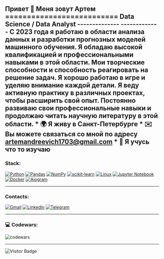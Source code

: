 Привет 👋 Меня зовут Артем ========================== Data Science / Data Analyst -------------- ------------- C 2023 года я работаю в области анализа данных и разработки прогнозных моделей машинного обучения. Я обладаю высокой квалификацией и профессиональными навыками в этой области. Мои творческие способности и способность реагировать на решение задач. Я хорошо работаю в игре и уделяю внимание каждой детали. Я веду активную практику в различных проектах, чтобы расширить свой опыт. Постоянно развиваю свои профессиональные навыки и продолжаю читать научную литературу в этой области. * 🌍 Я живу в Санкт-Петербурге * ✉️ Вы можете связаться со мной по адресу [artemandreevich1703@gmail.com](mailto:artemandreevich1703@gmail.com) * 🧠 Я учусь что то изучаю
---

### Stack:
[![Python](https://img.shields.io/badge/python-3670A0?style=for-the-badge&logo=python&logoColor=ffdd54)](https://python.org)
[![Pandas](https://img.shields.io/badge/pandas-%23150458.svg?style=for-the-badge&logo=pandas&logoColor=white)](https://pandas.pydata.org)
[![NumPy](https://img.shields.io/badge/numpy-%23013243.svg?style=for-the-badge&logo=numpy&logoColor=white)](https://numpy.org)
[![scikit-learn](https://img.shields.io/badge/scikit--learn-%23F7931E.svg?style=for-the-badge&logo=scikit-learn&logoColor=white)](https://scikit-learn.org/)
[![Linux](https://img.shields.io/badge/Linux-FCC624?style=for-the-badge&logo=linux&logoColor=black)](https://www.kernel.org)
[![Jupyter Notebook](https://img.shields.io/badge/jupyter-%23FA0F00.svg?style=for-the-badge&logo=jupyter&logoColor=white)](https://jupyter.org)
[![Docker](https://img.shields.io/badge/docker-%230db7ed.svg?style=for-the-badge&logo=docker&logoColor=white)](https://www.docker.com)
[![Aiogram](https://img.shields.io/badge/Aiogram-2CA5E0?style=for-the-badge&logo=telegram&logoColor=white)](https://docs.aiogram.dev/)

---

### Contacts:
[![Gmail](https://img.shields.io/badge/Gmail-D14836?style=for-the-badge&logo=gmail&logoColor=white)](https://www.opravinnikita@gmail.com)
[![LinkedIn](https://img.shields.io/badge/linkedin-%230077B5.svg?style=for-the-badge&logo=linkedin&logoColor=white)](https://www.linkedin.com/in/nikita-opravin-951605265/)
[![Telegram](https://img.shields.io/badge/Telegram-2CA5E0?style=for-the-badge&logo=telegram&logoColor=white)](https://t.me/opravinnikita)

---

### 💻 Codewars:

![codewars](https://www.codewars.com/users/Артем1411/badges/large)

---

![Visitor Badge](https://visitor-badge.laobi.icu/badge?page_id=artemandreevichd)
